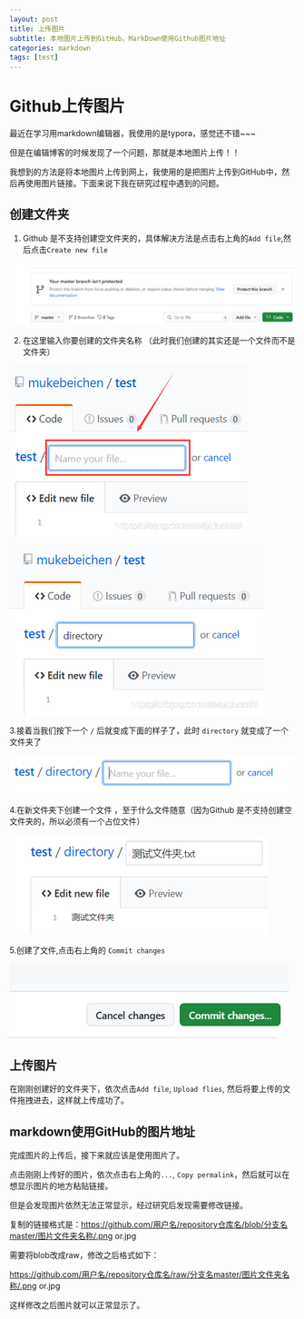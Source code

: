 ```yaml
---
layout: post
title: 上传图片
subtitle: 本地图片上传到GitHub，MarkDown使用Github图片地址
categories: markdown
tags: [test]
---
```


<h1>Github上传图片</h1>

最近在学习用markdown编辑器，我使用的是typora，感觉还不错~~~

但是在编辑博客的时候发现了一个问题，那就是本地图片上传！！

我想到的方法是将本地图片上传到网上，我使用的是把图片上传到GitHub中，然后再使用图片链接。下面来说下我在研究过程中遇到的问题。

<h2>创建文件夹</h2>

1. Github 是不支持创建空文件夹的，具体解决方法是点击右上角的`Add file`,然后点击`Create new file`

![picture013](https://github.com/shengmocha/shengmocha.github.io/blob/bf6196e7fbb7488518ca34a774ce9f12d361c9a4/assets/images/picture/picture013.png)

2. 在这里输入你要创建的文件夹名称 （此时我们创建的其实还是一个文件而不是文件夹）

![picture014](https://github.com/shengmocha/shengmocha.github.io/blob/bf6196e7fbb7488518ca34a774ce9f12d361c9a4/assets/images/picture/picture014.png)

![picture015](https://github.com/shengmocha/shengmocha.github.io/blob/bf6196e7fbb7488518ca34a774ce9f12d361c9a4/assets/images/picture/picture015.png)

3.接着当我们按下一个 `/` 后就变成下面的样子了，此时 `directory` 就变成了一个文件夹了

![picture016](https://github.com/shengmocha/shengmocha.github.io/blob/bf6196e7fbb7488518ca34a774ce9f12d361c9a4/assets/images/picture/picture016.png)

4.在新文件夹下创建一个文件 ，至于什么文件随意（因为Github 是不支持创建空文件夹的，所以必须有一个占位文件）

![picture017](https://github.com/shengmocha/shengmocha.github.io/blob/bf6196e7fbb7488518ca34a774ce9f12d361c9a4/assets/images/picture/picture017.png)

5.创建了文件,点击右上角的 `Commit changes`

![picture018](https://github.com/shengmocha/shengmocha.github.io/blob/bf6196e7fbb7488518ca34a774ce9f12d361c9a4/assets/images/picture/picture018.png)

<h2>上传图片</h2>

在刚刚创建好的文件夹下，依次点击`Add file`, `Upload flies`, 然后将要上传的文件拖拽进去，这样就上传成功了。

<h2>markdown使用GitHub的图片地址</h2>

完成图片的上传后，接下来就应该是使用图片了。

点击刚刚上传好的图片，依次点击右上角的`...`, `Copy permalink`，然后就可以在想显示图片的地方粘贴链接。

但是会发现图片依然无法正常显示，经过研究后发现需要修改链接。

复制的链接格式是：https://github.com/用户名/repository仓库名/blob/分支名master/图片文件夹名称/.png or.jpg

需要将blob改成raw，修改之后格式如下：

https://github.com/用户名/repository仓库名/raw/分支名master/图片文件夹名称/.png or.jpg

这样修改之后图片就可以正常显示了。
